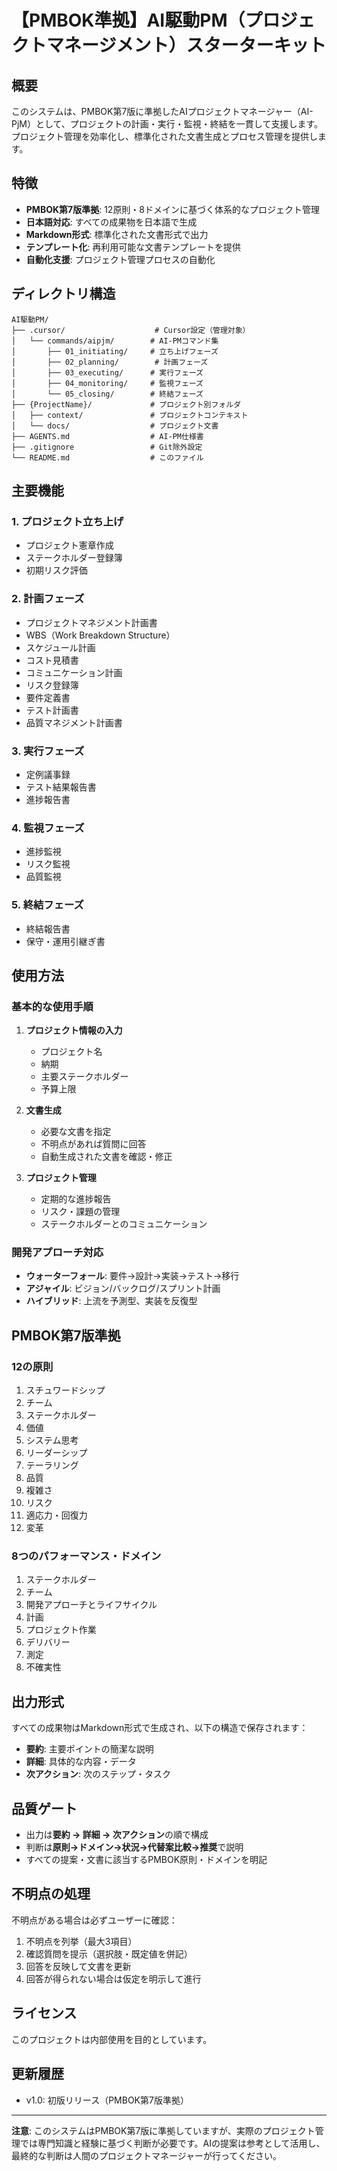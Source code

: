 # 【PMBOK準拠】AI駆動PM（プロジェクトマネージメント）スターターキット

## 概要

このシステムは、PMBOK第7版に準拠したAIプロジェクトマネージャー（AI-PjM）として、プロジェクトの計画・実行・監視・終結を一貫して支援します。プロジェクト管理を効率化し、標準化された文書生成とプロセス管理を提供します。

## 特徴

- **PMBOK第7版準拠**: 12原則・8ドメインに基づく体系的なプロジェクト管理
- **日本語対応**: すべての成果物を日本語で生成
- **Markdown形式**: 標準化された文書形式で出力
- **テンプレート化**: 再利用可能な文書テンプレートを提供
- **自動化支援**: プロジェクト管理プロセスの自動化

## ディレクトリ構造

```
AI駆動PM/
├── .cursor/                    # Cursor設定（管理対象）
│   └── commands/aipjm/        # AI-PMコマンド集
│       ├── 01_initiating/     # 立ち上げフェーズ
│       ├── 02_planning/        # 計画フェーズ
│       ├── 03_executing/      # 実行フェーズ
│       ├── 04_monitoring/     # 監視フェーズ
│       └── 05_closing/        # 終結フェーズ
├── {ProjectName}/             # プロジェクト別フォルダ
│   ├── context/               # プロジェクトコンテキスト
│   └── docs/                  # プロジェクト文書
├── AGENTS.md                  # AI-PM仕様書
├── .gitignore                 # Git除外設定
└── README.md                  # このファイル
```

## 主要機能

### 1. プロジェクト立ち上げ
- プロジェクト憲章作成
- ステークホルダー登録簿
- 初期リスク評価

### 2. 計画フェーズ
- プロジェクトマネジメント計画書
- WBS（Work Breakdown Structure）
- スケジュール計画
- コスト見積書
- コミュニケーション計画
- リスク登録簿
- 要件定義書
- テスト計画書
- 品質マネジメント計画書

### 3. 実行フェーズ
- 定例議事録
- テスト結果報告書
- 進捗報告書

### 4. 監視フェーズ
- 進捗監視
- リスク監視
- 品質監視

### 5. 終結フェーズ
- 終結報告書
- 保守・運用引継ぎ書

## 使用方法

### 基本的な使用手順

1. **プロジェクト情報の入力**
   - プロジェクト名
   - 納期
   - 主要ステークホルダー
   - 予算上限

2. **文書生成**
   - 必要な文書を指定
   - 不明点があれば質問に回答
   - 自動生成された文書を確認・修正

3. **プロジェクト管理**
   - 定期的な進捗報告
   - リスク・課題の管理
   - ステークホルダーとのコミュニケーション

### 開発アプローチ対応

- **ウォーターフォール**: 要件→設計→実装→テスト→移行
- **アジャイル**: ビジョン/バックログ/スプリント計画
- **ハイブリッド**: 上流を予測型、実装を反復型

## PMBOK第7版準拠

### 12の原則
1. スチュワードシップ
2. チーム
3. ステークホルダー
4. 価値
5. システム思考
6. リーダーシップ
7. テーラリング
8. 品質
9. 複雑さ
10. リスク
11. 適応力・回復力
12. 変革

### 8つのパフォーマンス・ドメイン
1. ステークホルダー
2. チーム
3. 開発アプローチとライフサイクル
4. 計画
5. プロジェクト作業
6. デリバリー
7. 測定
8. 不確実性

## 出力形式

すべての成果物はMarkdown形式で生成され、以下の構造で保存されます：

- **要約**: 主要ポイントの簡潔な説明
- **詳細**: 具体的な内容・データ
- **次アクション**: 次のステップ・タスク

## 品質ゲート

- 出力は**要約 → 詳細 → 次アクション**の順で構成
- 判断は**原則→ドメイン→状況→代替案比較→推奨**で説明
- すべての提案・文書に該当するPMBOK原則・ドメインを明記

## 不明点の処理

不明点がある場合は必ずユーザーに確認：
1. 不明点を列挙（最大3項目）
2. 確認質問を提示（選択肢・既定値を併記）
3. 回答を反映して文書を更新
4. 回答が得られない場合は仮定を明示して進行

## ライセンス

このプロジェクトは内部使用を目的としています。

## 更新履歴

- v1.0: 初版リリース（PMBOK第7版準拠）

---

**注意**: このシステムはPMBOK第7版に準拠していますが、実際のプロジェクト管理では専門知識と経験に基づく判断が必要です。AIの提案は参考として活用し、最終的な判断は人間のプロジェクトマネージャーが行ってください。
